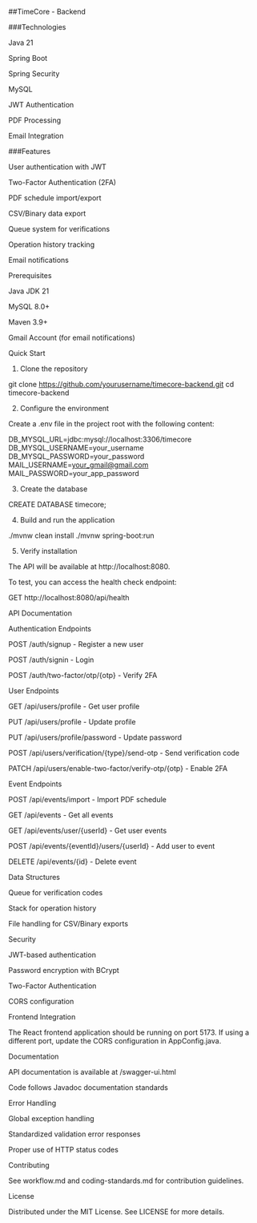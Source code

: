 ##TimeCore - Backend

###Technologies

Java 21

Spring Boot

Spring Security

MySQL

JWT Authentication

PDF Processing

Email Integration

###Features

User authentication with JWT

Two-Factor Authentication (2FA)

PDF schedule import/export

CSV/Binary data export

Queue system for verifications

Operation history tracking

Email notifications

Prerequisites

Java JDK 21

MySQL 8.0+

Maven 3.9+

Gmail Account (for email notifications)

Quick Start

1. Clone the repository

git clone https://github.com/yourusername/timecore-backend.git
cd timecore-backend

2. Configure the environment

Create a .env file in the project root with the following content:

DB_MYSQL_URL=jdbc:mysql://localhost:3306/timecore
DB_MYSQL_USERNAME=your_username
DB_MYSQL_PASSWORD=your_password
MAIL_USERNAME=your_gmail@gmail.com
MAIL_PASSWORD=your_app_password

3. Create the database

CREATE DATABASE timecore;

4. Build and run the application

./mvnw clean install
./mvnw spring-boot:run

5. Verify installation

The API will be available at http://localhost:8080.

To test, you can access the health check endpoint:

GET http://localhost:8080/api/health

API Documentation

Authentication Endpoints

POST /auth/signup - Register a new user

POST /auth/signin - Login

POST /auth/two-factor/otp/{otp} - Verify 2FA

User Endpoints

GET /api/users/profile - Get user profile

PUT /api/users/profile - Update profile

PUT /api/users/profile/password - Update password

POST /api/users/verification/{type}/send-otp - Send verification code

PATCH /api/users/enable-two-factor/verify-otp/{otp} - Enable 2FA

Event Endpoints

POST /api/events/import - Import PDF schedule

GET /api/events - Get all events

GET /api/events/user/{userId} - Get user events

POST /api/events/{eventId}/users/{userId} - Add user to event

DELETE /api/events/{id} - Delete event

Data Structures

Queue for verification codes

Stack for operation history

File handling for CSV/Binary exports

Security

JWT-based authentication

Password encryption with BCrypt

Two-Factor Authentication

CORS configuration

Frontend Integration

The React frontend application should be running on port 5173.
If using a different port, update the CORS configuration in AppConfig.java.

Documentation

API documentation is available at /swagger-ui.html

Code follows Javadoc documentation standards

Error Handling

Global exception handling

Standardized validation error responses

Proper use of HTTP status codes

Contributing

See workflow.md and coding-standards.md for contribution guidelines.

License

Distributed under the MIT License. See LICENSE for more details.

